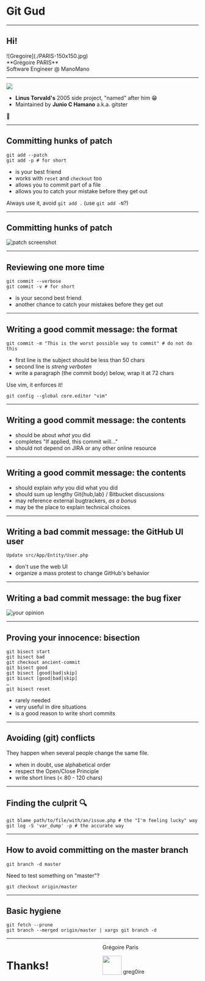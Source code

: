 # Git Gud

---
<!-- .slide: id="hello" -->
## Hi!

<div>
  <span id="gregoire">![Gregoire](./PARIS-150x150.jpg)</span><br />
  **Grégoire PARIS**<br />
  <span class="job">
  Software Engineer @ ManoMano<br />
  </span>
</div>

---
<img src="./git.svg" />

- **Linus Torvald's** 2005 side project, "named" after him 😁
- Maintained by **Junio C Hamano** a.k.a. gitster

👏


---
## Committing hunks of patch

```shell
git add --patch
git add -p # for short
```

- is your best friend
- works with `reset` and `checkout` too
- allows you to commit part of a file
- allows you to catch your mistake before they get out

Always use it, avoid `git add .` (use `git add -N`?)

---
## Committing hunks of patch

<img src="./patch-option.png" alt="patch screenshot" />

---
## Reviewing one more time

```shell
git commit --verbose
git commit -v # for short
```

- is your second best friend
- another chance to catch your mistakes before they get out

---
## Writing a good commit message: the format

```shell
git commit -m "This is the worst possible way to commit" # do not do this
```

- first line is the subject should be less than 50 chars
- second line is _streng verboten_
- write a paragraph (the commit body) below, wrap it at 72 chars

Use vim, it enforces it!

```shell
git config --global core.editor "vim"
```

---
## Writing a good commit message: the contents

- should be about *what* you did
- completes "If applied, this commit will…"
- should not depend on JIRA or any other online resource

---
## Writing a good commit message: the contents

- should explain *why* you did what you did
- should sum up lengthy Git{hub,lab} / Bitbucket discussions
- may reference external bugtrackers, *as a bonus*
- may be the place to explain technical choices

---
## Writing a bad commit message: the GitHub UI user

`Update src/App/Entity/User.php`

- don't use the web UI
- organize a mass protest to change GitHub's behavior


---
## Writing a bad commit message: the bug fixer

<img src="./opinion.jpg" alt="your opinion" />

---
## Proving your innocence: bisection

```shell
git bisect start
git bisect bad
git checkout ancient-commit
git bisect good
git bisect [good|bad|skip]
git bisect [good|bad|skip]
…
git bisect reset
```

- rarely needed
- very useful in dire situations
- is a good reason to write short commits

---
## Avoiding (git) conflicts

They happen when several people change the same file.

- when in doubt, use alphabetical order
- respect the Open/Close Principle
- write short lines (< 80 - 120 chars)

---
## Finding the culprit 🔍

```shell
git blame path/to/file/with/an/issue.php # the "I'm feeling lucky" way
git log -S 'var_dump' -p # the accurate way
```


---
## How to avoid committing on the master branch

```shell
git branch -d master
```
Need to test something on "master"?
```
git checkout origin/master
```

---
## Basic hygiene

```shell
git fetch --prune
git branch --merged origin/master | xargs git branch -d
```

---

<div style="width: 50%; float: left;">
<h1>Thanks!</h1>
</div>
<div>
  <p>Grégoire Paris</p>
  <p><img src="./twi1.svg" width="50" style="vertical-align: text-bottom; margin: 0;" /> greg0ire</p>
</div>
